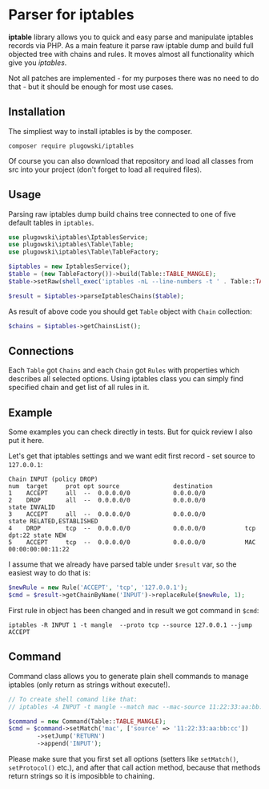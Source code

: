 # Parser for iptables

**iptable** library allows you to quick and easy parse and manipulate iptables records via PHP.
As a main feature it parse raw iptable dump and build full objected tree with chains and rules. It moves almost all
functionality which give you _iptables_.

Not all patches are implemented - for my purposes there was no need to do that - but it should be enough for most use
cases.

## Installation

The simpliest way to install iptables is by the composer.

```
composer require plugowski/iptables
```

Of course you can also download that repository and load all classes from src into your project (don't forget to load all required files).

## Usage

Parsing raw iptables dump build chains tree connected to one of five default tables in `iptables`.

```php
use plugowski\iptables\IptablesService;
use plugowski\iptables\Table\Table;
use plugowski\iptables\Table\TableFactory;

$iptables = new IptablesService();
$table = (new TableFactory())->build(Table::TABLE_MANGLE);
$table->setRaw(shell_exec('iptables -nL --line-numbers -t ' . Table::TABLE_MANGLE));

$result = $iptables->parseIptablesChains($table);
```

As result of above code you should get `Table` object with `Chain` collection:

```php
$chains = $iptables->getChainsList();
```

## Connections

Each `Table` got `Chains` and each `Chain` got `Rules` with properties which describes all selected options.
Using iptables class you can simply find specified chain and get list of all rules in it.

## Example

Some examples you can check directly in tests. But for quick review I also put it here.

Let's get that iptables settings and we want edit first record - set source to `127.0.0.1`:
```
Chain INPUT (policy DROP) 
num  target     prot opt source               destination
1    ACCEPT     all  --  0.0.0.0/0            0.0.0.0/0
2    DROP       all  --  0.0.0.0/0            0.0.0.0/0           state INVALID
3    ACCEPT     all  --  0.0.0.0/0            0.0.0.0/0           state RELATED,ESTABLISHED
4    DROP       tcp  --  0.0.0.0/0            0.0.0.0/0           tcp dpt:22 state NEW
5    ACCEPT     tcp  --  0.0.0.0/0            0.0.0.0/0           MAC 00:00:00:00:11:22
```

I assume that we already have parsed table under `$result` var, so the easiest way to do that is:

```php
$newRule = new Rule('ACCEPT', 'tcp', '127.0.0.1');
$cmd = $result->getChainByName('INPUT')->replaceRule($newRule, 1);

```
First rule in object has been changed and in result we got command in `$cmd`:

```
iptables -R INPUT 1 -t mangle  --proto tcp --source 127.0.0.1 --jump ACCEPT
```

## Command

Command class allows you to generate plain shell commands to manage iptables (only return as strings without execute!).

```php
// To create shell comand like that:
// iptables -A INPUT -t mangle --match mac --mac-source 11:22:33:aa:bb:cc --jump RETURN

$command = new Command(Table::TABLE_MANGLE);
$cmd = $command->setMatch('mac', ['source' => '11:22:33:aa:bb:cc'])
        ->setJump('RETURN')
        ->append('INPUT');
```
Please make sure that you first set all options (setters like `setMatch()`, `setProtocol()` etc.), and after that call action method, because that methods return
strings so it is imposibble to chaining.
